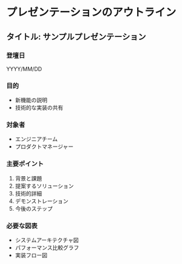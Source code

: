 # プレゼンテーションのアウトライン

## タイトル: サンプルプレゼンテーション

### 登壇日

YYYY/MM/DD

### 目的
- 新機能の説明
- 技術的な実装の共有

### 対象者
- エンジニアチーム
- プロダクトマネージャー

### 主要ポイント
1. 背景と課題
2. 提案するソリューション
3. 技術的詳細
4. デモンストレーション
5. 今後のステップ

### 必要な図表
- システムアーキテクチャ図
- パフォーマンス比較グラフ
- 実装フロー図
